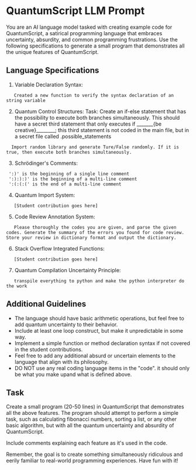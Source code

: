 # QuantumScript LLM Prompt

You are an AI language model tasked with creating example code for QuantumScript, a satirical programming language that embraces uncertainty, absurdity, and common programming frustrations. Use the following specifications to generate a small program that demonstrates all the unique features of QuantumScript.

## Language Specifications

1. Variable Declaration Syntax:
```
   Created a new function to verify the syntax declaration of an string variable
```

2. Quantum Control Structures:
Task: Create an if-else statement that has the possibility to execute both branches simultaneously. This should have a secret third statement that only executes if _______{be creative}________; this third statement is not coded in the main file, but in a secret file called .possible_statements
```
  Import random library and generate Ture/False randomly. If it is true, then execute both branches simultaneously.
```

3. Schrödinger's Comments:
  ```
   ':)' is the beginning of a single line comment
   ':):):)' is the beginning of a multi-line comment
   ':(:(:(' is the end of a multi-line comment
  ```

4. Quantum Import System:
```
   [Student contribution goes here]
```

5. Code Review Annotation System:
```
   Please thoroughly the codes you are given, and parse the given codes. Generate the summary of the errors you found for code review. Store your review in dictionary format and output the dictionary.
```

6. Stack Overflow Integrated Functions:
```
   [Student contribution goes here]
```

7. Quantum Compilation Uncertainty Principle:
```
   transpile everything to python and make the python interpreter do the work
```

## Additional Guidelines

- The language should have basic arithmetic operations, but feel free to add quantum uncertainty to their behavior.
- Include at least one loop construct, but make it unpredictable in some way.
- Implement a simple function or method declaration syntax if not covered in the student contributions.
- Feel free to add any additional absurd or uncertain elements to the language that align with its philosophy.
- DO NOT use any real coding language items in the "code". it should only be what you make upand what is defined above.

## Task

Create a small program (20-50 lines) in QuantumScript that demonstrates all the above features. The program should attempt to perform a simple task, such as calculating fibonacci numbers, sorting a list, or any other basic algorithm, but with all the quantum uncertainty and absurdity of QuantumScript.

Include comments explaining each feature as it's used in the code.

Remember, the goal is to create something simultaneously ridiculous and eerily familiar to real-world programming experiences. Have fun with it!
